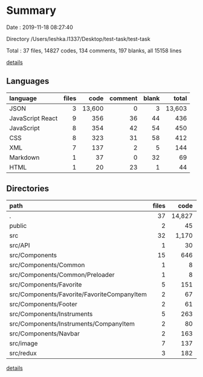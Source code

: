 # Summary

Date : 2019-11-18 08:27:40

Directory /Users/leshka.l1337/Desktop/test-task/test-task

Total : 37 files,  14827 codes, 134 comments, 197 blanks, all 15158 lines

[details](details.md)

## Languages
| language | files | code | comment | blank | total |
| :--- | ---: | ---: | ---: | ---: | ---: |
| JSON | 3 | 13,600 | 0 | 3 | 13,603 |
| JavaScript React | 9 | 356 | 36 | 44 | 436 |
| JavaScript | 8 | 354 | 42 | 54 | 450 |
| CSS | 8 | 323 | 31 | 58 | 412 |
| XML | 7 | 137 | 2 | 5 | 144 |
| Markdown | 1 | 37 | 0 | 32 | 69 |
| HTML | 1 | 20 | 23 | 1 | 44 |

## Directories
| path | files | code | comment | blank | total |
| :--- | ---: | ---: | ---: | ---: | ---: |
| . | 37 | 14,827 | 134 | 197 | 15,158 |
| public | 2 | 45 | 23 | 2 | 70 |
| src | 32 | 1,170 | 111 | 161 | 1,442 |
| src/API | 1 | 30 | 8 | 4 | 42 |
| src/Components | 15 | 646 | 67 | 94 | 807 |
| src/Components/Common | 1 | 8 | 0 | 2 | 10 |
| src/Components/Common/Preloader | 1 | 8 | 0 | 2 | 10 |
| src/Components/Favorite | 5 | 151 | 0 | 27 | 178 |
| src/Components/Favorite/FavoriteCompanyItem | 2 | 67 | 0 | 11 | 78 |
| src/Components/Footer | 2 | 61 | 0 | 5 | 66 |
| src/Components/Instruments | 5 | 263 | 67 | 40 | 370 |
| src/Components/Instruments/CompanyItem | 2 | 80 | 67 | 22 | 169 |
| src/Components/Navbar | 2 | 163 | 0 | 20 | 183 |
| src/image | 7 | 137 | 2 | 5 | 144 |
| src/redux | 3 | 182 | 0 | 27 | 209 |

[details](details.md)